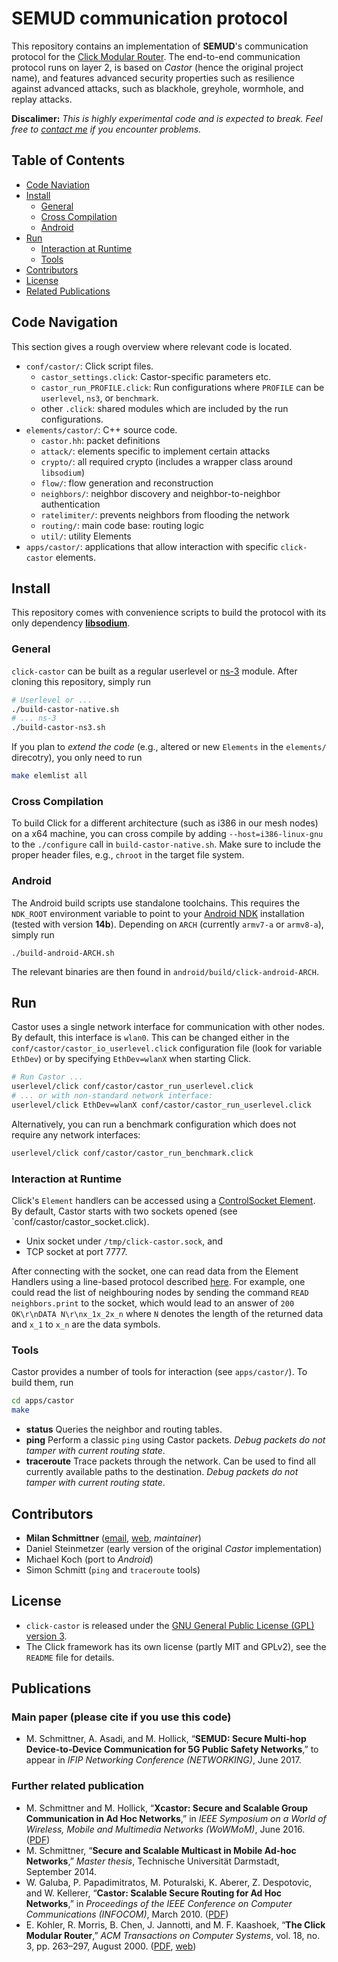 # SEMUD communication protocol
This repository contains an implementation of **SEMUD**'s communication protocol for the [Click Modular Router](http://www.read.cs.ucla.edu/click/).
The end-to-end communication protocol runs on layer 2, is based on *Castor* (hence the original project name), and features advanced security properties such as resilience against advanced attacks, such as blackhole, greyhole, wormhole, and replay attacks.

**Discalimer:** *This is highly experimental code and is expected to break. Feel free to [contact me](mailto:mschmittner@seemoo.tu-darmstadt.de) if you encounter problems.*

## Table of Contents
* [Code Naviation](#code-navigation)
* [Install](#install)
    * [General](#general)
    * [Cross Compilation](#cross-compilation)
    * [Android](#android)
* [Run](#run)
    * [Interaction at Runtime](#interaction-at-runtime)
    * [Tools](#tools)
* [Contributors](#contributors)
* [License](#license)
* [Related Publications](#related-publications)

## Code Navigation
This section gives a rough overview where relevant code is located.
* `conf/castor/`: Click script files.
    * `castor_settings.click`: Castor-specific parameters etc.
    * `castor_run_PROFILE.click`: Run configurations where `PROFILE` can be `userlevel`, `ns3`, or `benchmark`.
    * other `.click`: shared modules which are included by the run configurations.
* `elements/castor/`: C++ source code.
    * `castor.hh`: packet definitions
    * `attack/`: elements specific to implement certain attacks
    * `crypto/`: all required crypto (includes a wrapper class around `libsodium`)
    * `flow/`: flow generation and reconstruction
    * `neighbors/`: neighbor discovery and neighbor-to-neighbor authentication
    * `ratelimiter/`: prevents neighbors from flooding the network
    * `routing/`: main code base: routing logic
    * `util/`: utility Elements
* `apps/castor/`: applications that allow interaction with specific `click-castor` elements.

## Install

This repository comes with convenience scripts to build the protocol with its only dependency **[libsodium](https://download.libsodium.org/doc/)**.

### General
`click-castor` can be built as a regular userlevel or [ns-3](https://www.nsnam.org/) module.
After cloning this repository, simply run
```bash
# Userlevel or ...
./build-castor-native.sh
# ... ns-3
./build-castor-ns3.sh
```

If you plan to *extend the code* (e.g., altered or new `Elements` in the `elements/` direcotry), you only need to run 
```bash
make elemlist all
```

### Cross Compilation
To build Click for a different architecture (such as i386 in our mesh nodes) on a x64 machine, you can cross compile by adding `--host=i386-linux-gnu` to the `./configure` call in `build-castor-native.sh`. Make sure to include the proper header files, e.g., `chroot` in the target file system.

### Android
The Android build scripts use standalone toolchains. This requires the `NDK_ROOT` environment variable to point to your [Android NDK](https://developer.android.com/ndk/) installation (tested with version **14b**).
Depending on `ARCH` (currently `armv7-a` or `armv8-a`), simply run
```
./build-android-ARCH.sh
```
The relevant binaries are then found in `android/build/click-android-ARCH`.



## Run
Castor uses a single network interface for communication with other nodes. By default, this interface is `wlan0`. This can be changed either in the `conf/castor/castor_io_userlevel.click` configuration file (look for variable `EthDev`) or by specifying `EthDev=wlanX` when starting Click.

```bash
# Run Castor ...
userlevel/click conf/castor/castor_run_userlevel.click
# ... or with non-standard network interface:
userlevel/click EthDev=wlanX conf/castor/castor_run_userlevel.click
```

Alternatively, you can run a benchmark configuration which does not require any network interfaces:
```bash
userlevel/click conf/castor/castor_run_benchmark.click
```

### Interaction at Runtime
Click's `Element` handlers can be accessed using a [ControlSocket Element](http://read.cs.ucla.edu/click/elements/controlsocket).
By default, Castor starts with two sockets opened (see `conf/castor/castor_socket.click).
- Unix socket under `/tmp/click-castor.sock`, and
- TCP socket at port 7777.

After connecting with the socket, one can read data from the Element Handlers using a line-based protocol described [here](http://read.cs.ucla.edu/click/elements/controlsocket).
For example, one could read the list of neighbouring nodes by sending the command `READ neighbors.print` to the socket, which would lead to an answer of `200 OK\r\nDATA N\r\nx_1x_2x_n` where `N` denotes the length of the returned data and `x_1` to `x_n` are the data symbols.

### Tools
Castor provides a number of tools for interaction (see `apps/castor/`). To build them, run
```bash
cd apps/castor
make
```
* **status** Queries the neighbor and routing tables.
* **ping** Perform a classic `ping` using Castor packets. *Debug packets do not tamper with current routing state*.
* **traceroute** Trace packets through the network. Can be used to find all currently available paths to the destination. *Debug packets do not tamper with current routing state*.

## Contributors
* **Milan Schmittner** ([email](mailto:mschmittner@seemoo.tu-darmstadt.de), [web](https://seemoo.de/mschmittner), *maintainer*)
* Daniel Steinmetzer (early version of the original *Castor* implementation)
* Michael Koch (port to *Android*)
* Simon Schmitt (`ping` and `traceroute` tools)

## License
* `click-castor` is released under the [GNU General Public License (GPL) version 3](http://www.gnu.org/licenses/).
* The Click framework has its own license (partly MIT and GPLv2), see the `README` file for details.

## Publications

### Main paper (please cite if you use this code)
* M. Schmittner, A. Asadi, and M. Hollick, “**SEMUD: Secure Multi-hop Device-to-Device Communication for 5G Public Safety Networks**,” to appear in *IFIP Networking Conference (NETWORKING)*, June 2017.

### Further related publication
* M. Schmittner and M. Hollick, “**Xcastor: Secure and Scalable Group Communication in Ad Hoc Networks**,” in *IEEE Symposium on a World of Wireless, Mobile and Multimedia Networks (WoWMoM)*, June 2016. ([PDF](https://www.informatik.tu-darmstadt.de/fileadmin/user_upload/Group_SEEMOO/milan_schmittner/xcastor-wowmom16.pdf))
* M. Schmittner, “**Secure and Scalable Multicast in Mobile Ad-hoc Networks**,” *Master thesis*, Technische Universität Darmstadt, September 2014.
* W. Galuba, P. Papadimitratos, M. Poturalski, K. Aberer, Z. Despotovic, and W. Kellerer, “**Castor: Scalable Secure Routing for Ad Hoc Networks**,” in *Proceedings of the IEEE Conference on Computer Communications (INFOCOM)*, March 2010. ([PDF](https://infoscience.epfl.ch/record/148217/files/castor.pdf))
* E. Kohler, R. Morris, B. Chen, J. Jannotti, and M. F. Kaashoek, “**The Click Modular Router**,” *ACM Transactions on Computer Systems*, vol. 18, no. 3, pp. 263–297, August 2000. ([PDF](https://pdos.csail.mit.edu/papers/click:tocs00/paper.pdf), [web](http://read.cs.ucla.edu/click/click))
